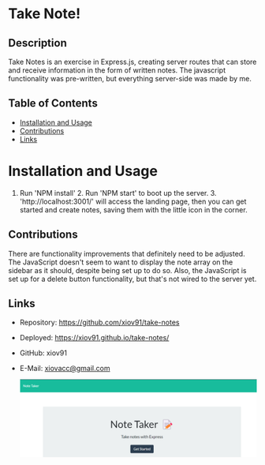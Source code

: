# Take Note!
 
  ## Description
  Take Notes is an exercise in Express.js, creating server routes that can store and receive information in the form of written notes. The javascript functionality was pre-written, but everything server-side was made by me.
  
  ## Table of Contents
  
  * [Installation and Usage](#installationandusage)
  * [Contributions](#contributions)
  * [Links](#links)
  
  # Installation and Usage
  1. Run 'NPM install' 2. Run 'NPM start' to boot up the server. 3. 'http://localhost:3001/' will access the landing page, then you can get started and create notes, saving them with the little icon in the corner.
  
  ## Contributions
  There are functionality improvements that definitely need to be adjusted. The JavaScript doesn't seem to want to display the note array on the sidebar as it should, despite being set up to do so. Also, the JavaScript is set up for a delete button functionality, but that's not wired to the server yet.
  
  ## Links
  * Repository: https://github.com/xiov91/take-notes
  * Deployed: https://xiov91.github.io/take-notes/
  * GitHub: xiov91
  * E-Mail: xiovacc@gmail.com
  
    ![screenshot](screenshot.png)
